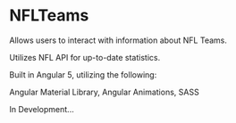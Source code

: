 # NFLTeams

Allows users to interact with information about NFL Teams.

Utilizes NFL API for up-to-date statistics.

Built in Angular 5, utilizing the following:

Angular Material Library,
Angular Animations,
SASS


In Development...


